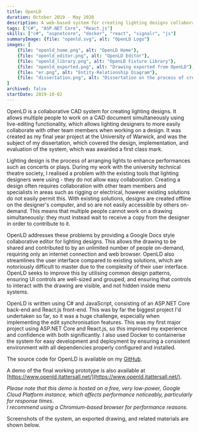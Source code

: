 ```yaml
---
title: OpenLD
duration: October 2019 - May 2020
description: A web-based system for creating lighting designs collaboratively with live-editing functionality. Created as my final year project at the University of Warwick.
tags: ["C#", "ASP.NET Core", "React.js"]
skills: ["c#", "aspnetcore", "docker", "react", "signalr", "js"]
summaryImage: {file: "openld.svg", alt: "OpenLD Logo"}
images: [
    {file: "openld_home.png", alt: "OpenLD Home"},
    {file: "openld_editor.png", alt: "OpenLD Editor"},
    {file: "openld_library.png", alt: "OpenLD Fixture Library"},
    {file: "openld_exported.png", alt: "Drawing exported from OpenLD"},
    {file: "er.png", alt: "Entity-Relationship Diagram"},
    {file: "dissertation.png", alt: "Dissertation on the process of creating OpenLD"}
]
archived: false
startDate: 2019-10-02
---
```


OpenLD is a collaborative CAD system for creating lighting designs. It allows multiple people to work on a CAD
document simultaneously using live-editing functionality, which allows lighting designers to more easily
collaborate with other team members when working on a design. It was created as my final year project at the
University of Warwick, and was the subject of my dissertation, which covered the design, implementation, and
evaluation of the system, which was awarded a first class mark.

Lighting design is the process of arranging lights to enhance performances such as concerts or plays. During my
work with the university technical theatre society, I realised a problem with the existing tools that lighting
designers were using - they do not allow easy collaboration. Creating a design often requires collaboration with
other team members and specialists in areas such as rigging or electrical, however existing solutions do not
easily
permit this. With existing solutions, designs are created offline on the designer's computer, and so are not
easily accessible by others on-demand. This means that multiple people cannot work on a drawing simultaneously:
they must instead wait to receive a copy from the designer in order to contribute to it.

OpenLD addresses these problems by providing a Google Docs style collaborative editor for lighting designs. This
allows the drawing to be shared and contributed to by an unlimited number of people on-demand, requiring only an
internet connection and web browser. OpenLD also streamlines the user interface compared to existing solutions,
which are notoriously difficult to master due to the complexity of their user interface. OpenLD seeks to improve
this by utilising common design patterns, ensuring UI controls are well-sized and grouped, and ensuring that
controls to interact with the drawing are visible, and not hidden inside menu systems.

OpenLD is written using C# and JavaScript, consisting of an ASP.NET Core back-end and React.js front-end. This
was by far the biggest project I'd undertaken so far, so it was a huge challenge, especially when implementing
the edit synchronisation features. This was my first major project using ASP.NET Core and React.js, so this
improved my experience and confidence with both significantly. I also used Docker to containerise the system for
easy development and deployment by ensuring a consistent environment with all dependencies properly configured
and installed.

The source code for OpenLD is available on my [GitHub](https://github.com/jamerst/openld).

A demo of the final working prototype is also available at [https://www.openld.jtattersall.net/](https://www.openld.jtattersall.net/).

_Please note that this demo is hosted on a free, very low-power, Google Cloud Platform instance, which
affects performance noticeably, particularly for response times. <br>I recommend using a Chromium-based browser for performance reasons._

Screenshots of the system, an exported drawing, and related materials are shown below.